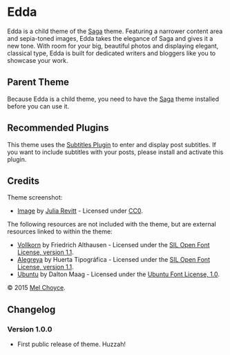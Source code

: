 # Edda

Edda is a child theme of the [Saga](https://wordpress.org/themes/saga) theme. Featuring a narrower content area and sepia-toned images, Edda takes the elegance of Saga and gives it a new tone. With room for your big, beautiful photos and displaying elegant, classical type, Edda is built for dedicated writers and bloggers like you to showcase your work.

## Parent Theme

Because Edda is a child theme, you need to have the [Saga](https://wordpress.org/themes/saga) theme installed before you can use it.

## Recommended Plugins

This theme uses the [Subtitles Plugin](http://wordpress.org/plugins/subtitles) to enter and display post subtitles. If you want to include subtitles with your posts, please install and activate this plugin.

## Credits

Theme screenshot:

* [Image](https://unsplash.com/photos/yypv2Tu-mxU/) by [Julia Revitt](https://unsplash.com/juliarevitt) - Licensed under [CC0](http://creativecommons.org/choose/zero).

The following resources are not included with the theme, but are external resources linked to within the theme:

* [Vollkorn](http://www.google.com/fonts/specimen/Vollkorn) by Friedrich Althausen - Licensed under the [SIL Open Font License, version 1.1](http://scripts.sil.org/OFL).
* [Alegreya](http://www.google.com/fonts/specimen/Alegreya) by Huerta Tipográfica - Licensed under the [SIL Open Font License, version 1.1](http://scripts.sil.org/OFL).
* [Ubuntu](http://www.google.com/fonts/specimen/Ubuntu) by Dalton Maag - Licensed under the [Ubuntu Font License, 1.0](http://font.ubuntu.com/ufl/).

&copy; 2015 [Mel Choyce](http://www.choycedesign.com).

## Changelog

### Version 1.0.0

* First public release of theme. Huzzah!
